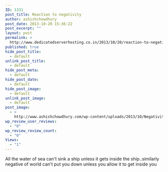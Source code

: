 ```yaml
---
ID: 1331
post_title: Reaction to negativity
author: ashishchowdhury
post_date: 2013-10-20 15:36:22
post_excerpt: ""
layout: post
permalink: >
  http://www.dedicatedserverhosting.co.in/2013/10/20/reaction-to-negativity/
published: true
hide_post_title:
  - default
unlink_post_title:
  - default
hide_post_meta:
  - default
hide_post_date:
  - default
hide_post_image:
  - default
unlink_post_image:
  - default
post_image:
  - >
    http://www.ashishchowdhury.com/wp-content/uploads/2013/10/Negativity.png
wp_review_user_reviews:
  - "0"
wp_review_review_count:
  - "0"
Views:
  - "1"
---
```

All the water of sea can't sink a ship unless it gets inside the ship..similarly negative of world can't put you down unless you allow it to get inside you